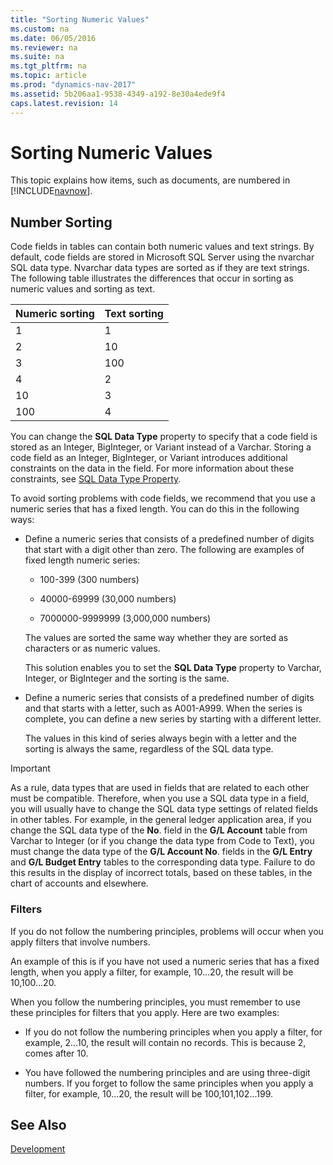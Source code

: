 ```yaml
---
title: "Sorting Numeric Values"
ms.custom: na
ms.date: 06/05/2016
ms.reviewer: na
ms.suite: na
ms.tgt_pltfrm: na
ms.topic: article
ms.prod: "dynamics-nav-2017"
ms.assetid: 5b206aa1-9538-4349-a192-8e30a4ede9f4
caps.latest.revision: 14
---
```

# Sorting Numeric Values
This topic explains how items, such as documents, are numbered in [!INCLUDE[navnow](includes/navnow_md.md)].  
  
## Number Sorting  
 Code fields in tables can contain both numeric values and text strings. By default, code fields are stored in Microsoft SQL Server using the nvarchar SQL data type. Nvarchar data types are sorted as if they are text strings. The following table illustrates the differences that occur in sorting as numeric values and sorting as text.  
  
|Numeric sorting|Text sorting|  
|---------------------|------------------|  
|1|1|  
|2|10|  
|3|100|  
|4|2|  
|10|3|  
|100|4|  
  
 You can change the **SQL Data Type** property to specify that a code field is stored as an Integer, BigInteger, or Variant instead of a Varchar. Storing a code field as an Integer, BigInteger, or Variant introduces additional constraints on the data in the field. For more information about these constraints, see [SQL Data Type Property](SQL-Data-Type-Property.md).  
  
 To avoid sorting problems with code fields, we recommend that you use a numeric series that has a fixed length. You can do this in the following ways:  
  
-   Define a numeric series that consists of a predefined number of digits that start with a digit other than zero. The following are examples of fixed length numeric series:  
  
    -   100-399 \(300 numbers\)  
  
    -   40000-69999 \(30,000 numbers\)  
  
    -   7000000-9999999 \(3,000,000 numbers\)  
  
     The values are sorted the same way whether they are sorted as characters or as numeric values.  
  
     This solution enables you to set the **SQL Data Type** property to Varchar, Integer, or BigInteger and the sorting is the same.  
  
-   Define a numeric series that consists of a predefined number of digits and that starts with a letter, such as A001-A999. When the series is complete, you can define a new series by starting with a different letter.  
  
     The values in this kind of series always begin with a letter and the sorting is always the same, regardless of the SQL data type.  
  
> [!IMPORTANT]  
>  As a rule, data types that are used in fields that are related to each other must be compatible. Therefore, when you use a SQL data type in a field, you will usually have to change the SQL data type settings of related fields in other tables. For example, in the general ledger application area, if you change the SQL data type of the **No**. field in the **G/L Account** table from Varchar to Integer \(or if you change the data type from Code to Text\), you must change the data type of the **G/L Account No**. fields in the **G/L Entry** and **G/L Budget Entry** tables to the corresponding data type. Failure to do this results in the display of incorrect totals, based on these tables, in the chart of accounts and elsewhere.  
  
### Filters  
 If you do not follow the numbering principles, problems will occur when you apply filters that involve numbers.  
  
 An example of this is if you have not used a numeric series that has a fixed length, when you apply a filter, for example, 10...20, the result will be 10,100...20.  
  
 When you follow the numbering principles, you must remember to use these principles for filters that you apply. Here are two examples:  
  
-   If you do not follow the numbering principles when you apply a filter, for example, 2...10, the result will contain no records. This is because 2, comes after 10.  
  
-   You have followed the numbering principles and are using three-digit numbers. If you forget to follow the same principles when you apply a filter, for example, 10...20, the result will be 100,101,102...199.

## See Also
[Development](development.md)